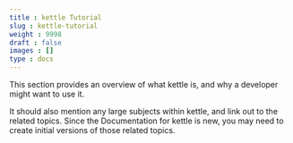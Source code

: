 ```yaml
---
title : kettle Tutorial
slug : kettle-tutorial
weight : 9998
draft : false
images : []
type : docs
---
```


This section provides an overview of what kettle is, and why a developer might want to use it.

It should also mention any large subjects within kettle, and link out to the related topics.  Since the Documentation for kettle is new, you may need to create initial versions of those related topics.


